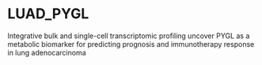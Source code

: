 # LUAD_PYGL
Integrative bulk and single-cell transcriptomic profiling uncover PYGL as a metabolic biomarker for predicting prognosis and immunotherapy response in lung adenocarcinoma
